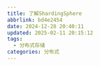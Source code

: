 ```yaml
---
title: 了解ShardingSphere
abbrlink: bd4e2454
date: 2024-12-28 20:40:11
updated: 2025-02-11 20:15:12
tags:
  - 分布式存储
categories: 分布式
---
```


